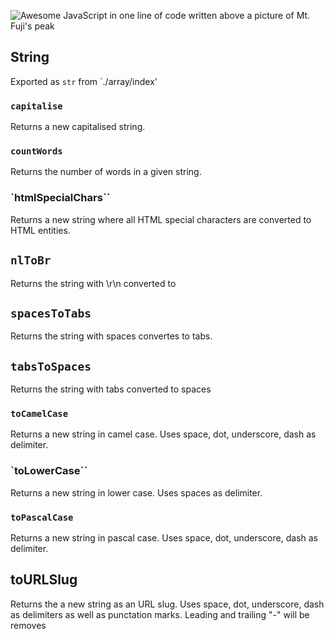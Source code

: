 ![Awesome JavaScript in one line of code written above a picture of Mt. Fuji's peak](ajsioloc.png)

## String

Exported as `str` from `./array/index'

### `capitalise`

Returns a new capitalised string.

### `countWords`

Returns the number of words in a given string.

### `htmlSpecialChars``

Returns a new string where all HTML special characters are converted to HTML entities.

## `nlToBr`

Returns the string with \r\n converted to <br/>

## `spacesToTabs`

Returns the string with spaces convertes to tabs.

## `tabsToSpaces`

Returns the string with tabs converted to spaces

### `toCamelCase`

Returns a new string in camel case. Uses space, dot, underscore, dash as delimiter.

### `toLowerCase``

Returns a new string in lower case. Uses spaces as delimiter.

### `toPascalCase`

Returns a new string in pascal case. Uses space, dot, underscore, dash as delimiter.

## toURLSlug

Returns the a new string as an URL slug.
Uses space, dot, underscore, dash as delimiters as well as punctation marks.
Leading and trailing "-" will be removes
